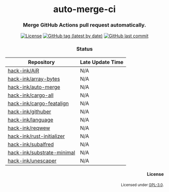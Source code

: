<div align="center">

# auto-merge-ci
### Merge GitHub Actions pull request automatically.

[![License](https://img.shields.io/badge/License-GPLv3-blue.svg)](https://www.gnu.org/licenses/gpl-3.0)
[![GitHub tag (latest by date)](https://img.shields.io/github/v/tag/hack-ink/auto-merge-ci)](https://github.com/hack-ink/auto-merge-ci/tags)
[![GitHub last commit](https://img.shields.io/github/last-commit/hack-ink/auto-merge-ci?color=red&style=plastic)](https://github.com/hack-ink/auto-merge-ci)
</div>

<div align="center">

### Status
| Repository                                                                  | Late Update Time |
| --------------------------------------------------------------------------- | ---------------- |
| [hack-ink/AiR](https://github.com/hack-ink/AiR)                             | N/A              |
| [hack-ink/array-bytes](https://github.com/hack-ink/array-bytes)             | N/A              |
| [hack-ink/auto-merge](https://github.com/hack-ink/auto-merge)               | N/A              |
| [hack-ink/cargo-all](https://github.com/hack-ink/cargo-all)                 | N/A              |
| [hack-ink/cargo-featalign](https://github.com/hack-ink/cargo-featalign)     | N/A              |
| [hack-ink/githuber](https://github.com/hack-ink/githuber)                   | N/A              |
| [hack-ink/language](https://github.com/hack-ink/language)                   | N/A              |
| [hack-ink/reqwew](https://github.com/hack-ink/reqwew)                       | N/A              |
| [hack-ink/rust-initializer](https://github.com/hack-ink/rust-initializer)   | N/A              |
| [hack-ink/subalfred](https://github.com/hack-ink/subalfred)                 | N/A              |
| [hack-ink/substrate-minimal](https://github.com/hack-ink/substrate-minimal) | N/A              |
| [hack-ink/unescaper](https://github.com/hack-ink/unescaper)                 | N/A              |
</div>

<div align="right">

#### License
<sup>Licensed under [GPL-3.0](LICENSE).</sup>
</div>

